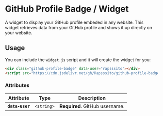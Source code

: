 # GitHub Profile Badge / Widget

A widget to display your GitHub profile embeded in any website. This widget retrieves data from your GitHub profile and shows it up directly on your website.

## Usage

You can include the `widget.js` script and it will create the widget for you:

```html
<div class="github-profile-badge" data-user="rapsssito"></div>
<script src="https://cdn.jsdelivr.net/gh/Rapsssito/github-profile-badge@latest/src/widget.js"></script>
```

### Attributes

| Attribute       | Type       | Description                                      |
| --------------- | ---------- | ------------------------------------------------ |
| **`data-user`** | `<string>` | **Required**. GitHub username.                   |
